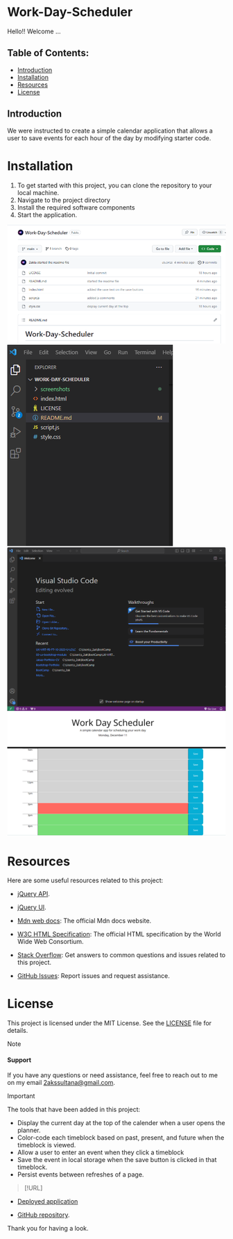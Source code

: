 # Work-Day-Scheduler

Hello!! Welcome ...

## Table of Contents:
* [Introduction](#introduction)
* [Installation](#installation)
* [Resources](#resources)
* [License](#license)


## Introduction
We were instructed to create a simple calendar application that allows a user to save events for each hour of the day by modifying starter code. 


# Installation

1. To get started with this project, you can clone the repository to your local machine.
2. Navigate to the project directory
3. Install the required software components
4. Start the application.


![Example Screenshot 1](/screenshots/Screenshot%201.png)
![Example Screenshot 2](/screenshots/Screenshot%202%20.png)
![Example Screenshot 3](/screenshots/Screenshot%203.png)
![Example Screenshot 4](/screenshots/Screenshot%204.png)


# Resources 

Here are some useful resources related to this project:

- [jQuery API](https://api.jquery.com/).

- [jQuery UI](https://jqueryui.com/).

- [Mdn web docs](https://developer.mozilla.org/en-US/docs/Web/JavaScript): The official Mdn docs website.

- [W3C HTML Specification](https://www.w3.org/TR/html52/): The official HTML specification by the World Wide Web      Consortium.
- [Stack Overflow](https://stackoverflow.com): Get answers to common questions and issues related to this project.

- [GitHub Issues](https://support.github.com/features/issues): Report issues and request assistance.


# License

This project is licensed under the MIT License. See the [LICENSE](LICENSE) file for details.



> [!NOTE]

#### Support 

If you have any questions or need assistance, feel free to reach out to me on my email 2akssultana@gmail.com.



> [!IMPORTANT]

The tools that have been added in this project:
- Display the current day at the top of the calender when a user opens the planner.
- Color-code each timeblock based on past, present, and future when the timeblock is viewed.
- Allow a user to enter an event when they click a timeblock
- Save the event in local storage when the save button is clicked in that timeblock.
- Persist events between refreshes of a page.


> [!URL]

- [Deployed application](https://2akia.github.io/Work-Day-Scheduler/)

- [GitHub repository](https://github.com/2akia/Work-Day-Scheduler).


Thank you for having a look.


